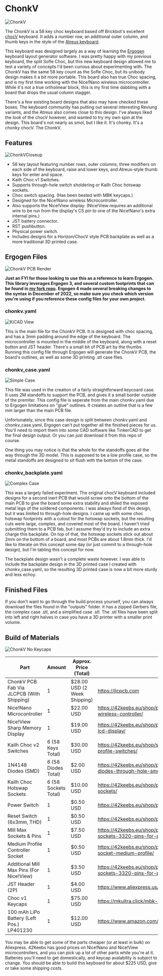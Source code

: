 # ChonkV

![ChonkV](images/ChonkV.png)

The ChonkV is a 58 key choc keyboard based off Brickbot's excellent [chocV](https://github.com/brickbots/chocV) keyboard. It adds a number row, an additional outer column, and thumb keys in the style of the [Atreus keyboard](https://shop.keyboard.io/products/keyboardio-atreus).

This keyboard was designed largely as a way of learning the [Ergogen](https://docs.ergogen.xyz) keyboard layout generator software. I was pretty happy with my previous keyboard, the split Sofle Choc, but this new keyboard design allowed me to test a variety of concepts I'd been curious about experimenting with. The ChonkV has the same 58 key count as the Sofle Choc, but its unibody design makes it a bit more portable. This board also has true Choc spacing, and is my first time working with the Nice!Nano wireless microcontroller. While it's not a true ortholinear block, this is my first time dabbling with a board that drops the usual column stagger.

There's a few existing board designs that also may have checked these boxes. The keyboard community has putting out several interesting Reviung variants, and the Atreus also comes close to this design. I've always liked the look of the chocV however, and wanted to try my own spin at the design. This board's not nearly as smol, but I like it. It's chonky. It's a chonky chocV. The ChonkV.

## Features

![ChonkVCloseup](images/ChonkVCloseUp.jpeg)

* 58 key layout featuring number rows, outer columns, three modifiers on each side of the keyboard, raise and lower keys, and Atreus-style thumb keys for enter and space.
* Kailh Choc v1 Switches.
* Supports through-hole switch sholdering or Kailh Choc hotswap sockets.
* Choc switch spacing. (Has been bested with MBK keycaps.)
* Designed for the Nice!Nano wireless Microcontroller.
* Also supports the Nice!View display. (Nice!View requires an additional wire to be run from the display's CS pin to one of the Nice!Nano's extra internal pins.)
* JST battery connector.
* RST pushbutton.
* Physical power switch.
* Includes designs for a Horizon/ChocV style PCB backplate as well as a more traditional 3D printed case.

## Ergogen Files

![ChonkV PCB Render](images/PCB-Render.png)

**Just an FYI for those looking to use this as a reference to learn Ergogen. This library leverages Ergogen 3, and several custom footprints that can be found in [my fork repo](https://github.com/ImStuBTW/ergogen). Ergogen 4 made several breaking changes to the syntax in December of 2022, so make sure you check which version you're using if you reference these config files for your own project.**

### chonkv.yaml

![KiCAD View](images/KiCAD-View.png)

This is the main file for the ChonkV PCB. It is designed with choc spacing, and has a 3mm padding around the edge of the keyboard. The microcontroller is mounted in the middle of the keyboard, along with a reset button and JST header. There's a small bit of PCB art by the thumbs. Running this config file through Ergogen will generate the ChonkV PCB, the board's outlines, as well as some 3D printing .stl case files.

### chonkv_case.yaml

![Simple Case](images/Simple-Case.png)

This file was used in the creation of a fairly straightforward keycoard case. It uses 2M standoffs to support the PCB, and gives it a small border outside of the premiter. This config file is seperate from the main chonkv.yaml due to Ergogen limitations on "glue" outlines. It creates an outline that is a few mm larger than the main PCB file.

Unfortunately, since this case design is split between chonkv.yaml and chonkv_case.yaml, Ergogen can't put together all the finished pieces for us. You'll need to import them into some CAD software like TinkerCAD to get the final design output. Or you can just download it from this repo of course.

One thing you may notice is that the whole for the standoffs goes all the way through the 3D model. This is supposed to be a low profile case, so the metal standoffs are designed to sit flush with the bottom of the case.

### chonkv_backplate.yaml

![Complex Case](images/Complex-Case.png)

This was a largely failed experiment. The original chocV keyboard included designs for a second inert PCB that would screw onto the bottom of the main PCB to give the board some extra stability and shiled the exposed metal legs of the soldered components. I was always fond of this design, but it was limited to through-hole designs. I came up with some choc hotswap footprints with a cutout for the hotswap sockets, but the resulting cuts were large, complex, and covered most of the board. I haven't tried submitting them to a PCB fab, but I assume they'd try to include an extra charge this backplate. On top of that, the hotswap sockets stick out about 2mm on the bottom of a board, and most PCBs are about 1.8mm thick. I'd like to itterate on this concept some day (or just commit to a through-hole design), but I'm tabling this concept for now.

The backplate design wasn't a complete waste however. I was able to include the backplate design in the 3D printed case I created with chonkv_case.yaml, so the resulting 3D printed case is now a bit more sturdy and less echoy.

## Finished Files

If you don't want to go through the build process yourself, you can always download the files found in the "outputs" folder. It has a zipped Gerbers file, the complex case .stl, and a simplified case .stl. The .stl files have been split into left and right halves in case you have a 3D printer with a smaller print volume.

## Build of Materials

![ChonkV No Keycaps](images/ChonkVNoCaps.jpeg)

| Part                                      | Amount               | Approx. Price (Total) | Link |
| ----------------------------------------- | -------------------- | --------------------- | ---- |
| ChonkV PCB Fab Via JLCPCB (With Shipping) | 1                    | $28.00 USD (2 Week Shipping) | https://jlcpcb.com |
| Nice!Nano Microcontroller                 | 1                    | $22.00 USD            | https://42keebs.eu/shop/parts/controllers/nice-nano-v2-wireless-controller/ |
| Nice!View Sharp Memory Display            | 1                    | $19.00 USD            | https://42keebs.eu/shop/parts/niceview-power-efficient-lcd-display/ |
| Kailh Choc v2 Switches                    | 6 (58 Keys Total)    | $30.00 USD            | https://42keebs.eu/shop/switches/choc/kailh-choc-low-profile-switches/ |
| 1N4148 Diodes (SMD)                       | 6 (58 Diodes Total)  | $2.00 USD             | https://42keebs.eu/shop/parts/components/1n4148-diodes-through-hole-smd/ |
| Kailh Choc Hotswap Sockets                | 6 (58 Sockets Total) | $10.00 USD            | https://42keebs.eu/shop/parts/kailh-choc-hot-swap-sockets/ |
| Power Switch                              | 1                    | $0.50 USD             | https://42keebs.eu/shop/parts/components/power-switch/ |
| Reset Switch (6x3mm, THD)                 | 1                    | $0.50 USD             | https://42keebs.eu/shop/parts/components/reset-switch/ |
| Mill Max Sockets & Pins                   | 1                    | $7.50 USD             | https://42keebs.eu/shop/parts/components/mill-max-315-sockets-3320-pins-for-pro-micro/ |
| Medium Profile Controller Socket          | 1                    | $0.50 USD             | https://42keebs.eu/shop/parts/components/microcontroller-socket-medium-profile/ |
| Additional Mill Max Pins (For Nice!View)  | 1                    | $3.50 USD             | https://42keebs.eu/shop/parts/components/mill-max-315-sockets-3320-pins-for-pro-micro/ |
| JST Header (2P)                           | 1                    | $4.00 USD             | https://www.aliexpress.us/item/2251832866999242.html |
| Choc v1 Keycaps                           | 1                    | $75.00 USD            | https://mkultra.click/mbk-legend-keycaps/ |
| 100 mAh LiPo Battery (Left Pos.) LP401230 | 1                    | $12.00 USD            | https://www.amazon.com/dp/B0137KTPP0 |

You may be able to get some of the parts cheaper (or at least in bulk) on Aliexpress. 42Keebs has good prices on Nice!Nano and Nice!View microcontrollers, and you can pick up a lot of other parts while you're at it. Batteries you'll need to get domestically, and keycap avalability is subject to change. You should be able to build this keyboard for about $225 USD, give or take some shipping costs.